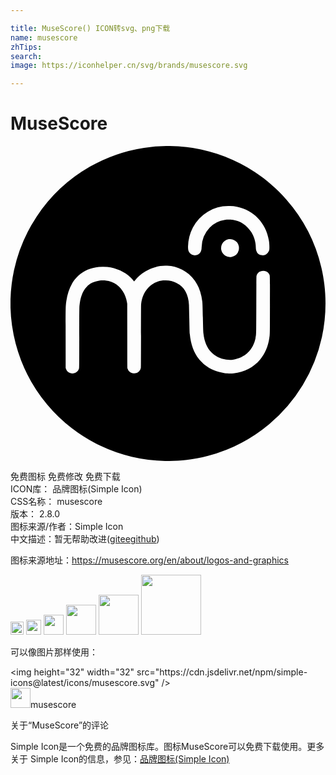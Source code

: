 ```yaml
---

title: MuseScore() ICON转svg、png下载
name: musescore
zhTips: 
search: 
image: https://iconhelper.cn/svg/brands/musescore.svg

---
```


# MuseScore  <small style="font-size: 60%;font-weight: 100"></small>

<div id="svg" class="svg-wrap">
<svg role="img" viewBox="0 0 24 24" xmlns="http://www.w3.org/2000/svg"><title>MuseScore icon</title><path d="M11.777 23.997a11.989 11.989 0 0 1-8.98-4.296 12.013 12.013 0 0 1-2.406-4.655A12.1 12.1 0 0 1 .273 9.44a11.926 11.926 0 0 1 1.72-4.064 12.056 12.056 0 0 1 4.056-3.799 11.94 11.94 0 0 1 4.13-1.44 12.211 12.211 0 0 1 3.693.007c1.708.27 3.302.89 4.751 1.848.873.577 1.692 1.29 2.385 2.08a11.966 11.966 0 0 1 2.68 5.196c.402 1.718.416 3.556.039 5.291a12.004 12.004 0 0 1-4.024 6.643 12.013 12.013 0 0 1-4.655 2.407c-.743.195-1.499.316-2.29.367a17.83 17.83 0 0 1-.809.026l-.172-.003zm-6.924-6.684a.488.488 0 0 0 .23-.133.548.548 0 0 0 .139-.232c.013-.043.014-.178.018-2.363.004-2.12.005-2.327.018-2.438.033-.298.076-.51.146-.72.101-.303.224-.516.406-.705.14-.144.26-.232.434-.315a1.76 1.76 0 0 1 .504-.148c.114-.017.382-.024.493-.012a1.803 1.803 0 0 1 1.308.807c.166.25.271.528.327.866l.017.106.004 2.438c.004 2.324.005 2.44.019 2.485a.555.555 0 0 0 .133.226.5.5 0 0 0 .201.128c.052.019.068.021.167.021a.462.462 0 0 0 .37-.145.507.507 0 0 0 .149-.3c.006-.042.008-.774.008-2.407 0-1.542.003-2.375.008-2.428.047-.48.222-.889.523-1.225.183-.204.464-.39.73-.482.21-.074.394-.101.626-.095.304.01.55.066.8.186.284.136.514.341.668.597.178.294.28.662.299 1.083.002.053.013.491.023.973.022 1.002.024 1.063.04 1.238.072.787.307 1.426.711 1.935.087.11.311.333.417.417.435.344.944.555 1.532.634.177.024.507.03.68.012.797-.082 1.53-.463 2.015-1.046.373-.45.606-.99.704-1.64.046-.302.043-.143.046-2.506.003-2.417.007-2.223-.054-2.346a.484.484 0 0 0-.332-.251.584.584 0 0 0-.416.06c-.1.06-.19.183-.22.304-.009.031-.012.478-.016 2.22-.005 2.415 0 2.23-.055 2.51-.18.917-.81 1.522-1.73 1.66a2.358 2.358 0 0 1-.512-.008c-.464-.07-.84-.256-1.13-.557-.332-.345-.53-.816-.601-1.432-.018-.151-.026-.387-.043-1.212-.018-.853-.026-1.05-.047-1.24-.129-1.123-.68-1.983-1.548-2.417a2.773 2.773 0 0 0-1.121-.294c-.55-.035-1.136.12-1.671.441a2.949 2.949 0 0 0-.813.707l-.038.049-.028-.038a2.542 2.542 0 0 0-.235-.261c-.457-.433-1.1-.722-1.78-.8a3.877 3.877 0 0 0-.65-.001c-.635.07-1.141.286-1.559.666-.48.437-.795 1.103-.912 1.926-.056.393-.057.436-.054 2.915l.002 2.184.022.064a.525.525 0 0 0 .359.339c.078.02.188.02.267 0zm11.99-8.863a.687.687 0 0 0 .546-.505.849.849 0 0 0 .008-.3.685.685 0 0 0-.455-.516.678.678 0 0 0-.895.649c0 .055.005.11.012.142a.684.684 0 0 0 .783.53zm-2.667-.138a.495.495 0 0 0 .32-.265c.046-.092.06-.158.067-.343a2.224 2.224 0 0 1 .617-1.49 1.934 1.934 0 0 1 1.146-.587c.145-.022.434-.024.581-.004.307.043.58.143.822.3.244.16.474.4.634.663.202.333.326.763.327 1.127 0 .1.012.184.036.26a.507.507 0 0 0 .94.068c.053-.111.06-.15.059-.35 0-.198-.01-.318-.043-.514-.217-1.298-1.165-2.294-2.426-2.545a2.47 2.47 0 0 0-.625-.055 3.031 3.031 0 0 0-2.738 1.638 3.3 3.3 0 0 0-.366 1.43c-.01.265.037.418.167.544a.509.509 0 0 0 .482.123z"/></svg>
</div>
<detail full-name='musescore'></detail>

<div class="detail-page">
<p>
<span><span class="badge-success badge">免费图标</span> <span class="badge-success badge">免费修改</span>  <span class="badge-success badge">免费下载</span> </span>
<br/>
<span>
ICON库：
<span class="badge-secondary badge">品牌图标(Simple Icon)</span> 
</span>
<br/>
<span>
CSS名称：
<span class="badge-secondary badge">musescore</span> 
</span>

<br/>
<span>
版本：
<span class="badge-secondary badge">2.8.0</span> 
</span>
<br/>
<span>图标来源/作者：<span class="badge-light badge">Simple Icon</span></span> 
<br/>
<span class="zh-detail">中文描述：暂无<span class="help-link"><span>帮助改进</span>(<a href="https://gitee.com/liuwave/icon-helper/edit/master/json/brands/musescore.json" target="_blank" rel="noopener noreferrer">gitee</a><a href="https://github.com/liuwave/icon-helper/edit/master/json/brands/musescore.json" target="_blank" rel="noopener noreferrer">github</a></span>)</span><br/>
</p>
</div><div class="description description alert alert-light"><p>图标来源地址：<a href="https://musescore.org/en/about/logos-and-graphics" target="_blank" rel="noopener noreferrer">https://musescore.org/en/about/logos-and-graphics</a></p></div>
<div class="alert alert-dark">
<img height="21" width="21" src="https://cdn.jsdelivr.net/npm/simple-icons@latest/icons/musescore.svg" />
<img height="24" width="24" src="https://cdn.jsdelivr.net/npm/simple-icons@latest/icons/musescore.svg" />
<img height="32" width="32" src="https://cdn.jsdelivr.net/npm/simple-icons@latest/icons/musescore.svg" />
<img height="48" width="48" src="https://cdn.jsdelivr.net/npm/simple-icons@latest/icons/musescore.svg" />
<img height="64" width="64" src="https://cdn.jsdelivr.net/npm/simple-icons@latest/icons/musescore.svg" />
<img height="96" width="96" src="https://cdn.jsdelivr.net/npm/simple-icons@latest/icons/musescore.svg" />

</div>
<div>
  <p>可以像图片那样使用：    
  </p>
  <div class="alert alert-primary" style="font-size: 14px">
    &lt;img height="32" width="32" src="https://cdn.jsdelivr.net/npm/simple-icons@latest/icons/musescore.svg" /&gt;
    <copy-btn content='<img height="32" width="32" src="https://cdn.jsdelivr.net/npm/simple-icons@latest/icons/musescore.svg" />'></copy-btn>
  </div>
  <div class="alert alert-secondary">
    <img height="32" width="32" src="https://cdn.jsdelivr.net/npm/simple-icons@latest/icons/musescore.svg" />musescore
    <copy-btn content="musescore" btn-title="复制图标名称"></copy-btn>
  </div>
</div>

<Vssue title="关于“MuseScore”的评论" >关于“MuseScore”的评论</Vssue>


<div><p>Simple Icon是一个免费的品牌图标库。图标MuseScore可以免费下载使用。更多关于  Simple Icon的信息，参见：<a target="_blank" href="https://iconhelper.cn/brands.html">品牌图标(Simple Icon)</a>
</p></div>
